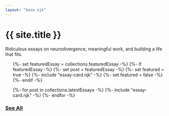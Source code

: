 ```yaml
---
layout: "base.njk"
---
```


<h1 class="index-title">{{ site.title }}</h1>

Ridiculous essays on neurodivergence, meaningful work, and building a life that fits.

<ul class="essays-list">
  {%- set featuredEssay = collections.featuredEssay -%}
  {%- if featuredEssay -%}
    {%- set post = featuredEssay -%}
    {%- set featured = true -%}
    {%- include "essay-card.njk" -%}
    {%- set featured = false -%}
  {%- endif -%}

  {%- for post in collections.latestEssays -%}
    {%- include "essay-card.njk" -%}
  {%- endfor -%}
</ul>

### [See All](/essays/)
